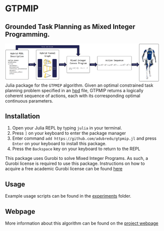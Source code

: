 # GTPMIP
## Grounded Task Planning as Mixed Integer Programming.
![](media/overview.png)
Julia package for the `GTPMIP` algorithm. Given an optimal constrained task planning problem specified in an [hpd](https://github.com/adubredu/HPD.jl) file, GTPMIP returns a logically coherent sequence of actions, each with its corresponding optimal continuous parameters.

## Installation
1. Open your Julia REPL by typing  `julia` in your terminal.
2. Press `]` on your keyboard to enter the package manager
3. Enter command `add https://github.com/adubredu/gtpmip.jl` and press 
`Enter` on your keyboard to install this package.
4. Press the `Backspace` key on your keyboard to return to the REPL

This package uses Gurobi to solve Mixed Integer Programs. As such, a Gurobi license is required to use this package. Instructions on how to acquire a free academic Gurobi license can be found [here](https://www.gurobi.com/academia/academic-program-and-licenses/)

## Usage
Example usage scripts can be found in the [experiments](experiments) folder.

## Webpage
More information about this algorithm can be found on the [project webpage](https://adubredu.github.io/gtpmip)